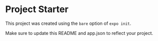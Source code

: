 # Project Starter


This project was created using the `bare` option of `expo init`.

Make sure to update this README and app.json to reflect your project.